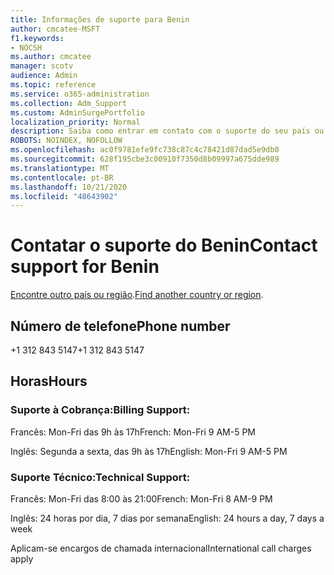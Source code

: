 ```yaml
---
title: Informações de suporte para Benin
author: cmcatee-MSFT
f1.keywords:
- NOCSH
ms.author: cmcatee
manager: scotv
audience: Admin
ms.topic: reference
ms.service: o365-administration
ms.collection: Adm_Support
ms.custom: AdminSurgePortfolio
localization_priority: Normal
description: Saiba como entrar em contato com o suporte do seu país ou região.
ROBOTS: NOINDEX, NOFOLLOW
ms.openlocfilehash: ac0f9781efe9fc738c87c4c78421d87dad5e9db0
ms.sourcegitcommit: 628f195cbe3c00910f7350d8b09997a675dde989
ms.translationtype: MT
ms.contentlocale: pt-BR
ms.lasthandoff: 10/21/2020
ms.locfileid: "48643902"
---
```

# <a name="contact-support-for-benin"></a><span data-ttu-id="654e5-103">Contatar o suporte do Benin</span><span class="sxs-lookup"><span data-stu-id="654e5-103">Contact support for Benin</span></span>

<span data-ttu-id="654e5-104">[Encontre outro país ou região](../contact-support-for-business-products.md).</span><span class="sxs-lookup"><span data-stu-id="654e5-104">[Find another country or region](../contact-support-for-business-products.md).</span></span>

## <a name="phone-number"></a><span data-ttu-id="654e5-105">Número de telefone</span><span class="sxs-lookup"><span data-stu-id="654e5-105">Phone number</span></span>
<span data-ttu-id="654e5-106">+1 312 843 5147</span><span class="sxs-lookup"><span data-stu-id="654e5-106">+1 312 843 5147</span></span>

## <a name="hours"></a><span data-ttu-id="654e5-107">Horas</span><span class="sxs-lookup"><span data-stu-id="654e5-107">Hours</span></span>
### <a name="billing-support"></a><span data-ttu-id="654e5-108">Suporte à Cobrança:</span><span class="sxs-lookup"><span data-stu-id="654e5-108">Billing Support:</span></span>

<span data-ttu-id="654e5-109">Francês: Mon-Fri das 9h às 17h</span><span class="sxs-lookup"><span data-stu-id="654e5-109">French: Mon-Fri 9 AM-5 PM</span></span>

<span data-ttu-id="654e5-110">Inglês: Segunda a sexta, das 9h às 17h</span><span class="sxs-lookup"><span data-stu-id="654e5-110">English: Mon-Fri 9 AM-5 PM</span></span>

### <a name="technical-support"></a><span data-ttu-id="654e5-111">Suporte Técnico:</span><span class="sxs-lookup"><span data-stu-id="654e5-111">Technical Support:</span></span>

<span data-ttu-id="654e5-112">Francês: Mon-Fri das 8:00 às 21:00</span><span class="sxs-lookup"><span data-stu-id="654e5-112">French: Mon-Fri 8 AM-9 PM</span></span>

<span data-ttu-id="654e5-113">Inglês: 24 horas por dia, 7 dias por semana</span><span class="sxs-lookup"><span data-stu-id="654e5-113">English: 24 hours a day, 7 days a week</span></span>

<span data-ttu-id="654e5-114">Aplicam-se encargos de chamada internacional</span><span class="sxs-lookup"><span data-stu-id="654e5-114">International call charges apply</span></span>
